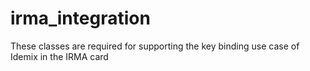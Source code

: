 irma_integration
================

These classes are required for supporting the key binding use case of Idemix in the IRMA card

